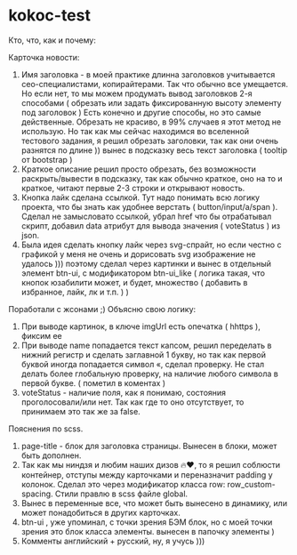 # kokoc-test

Кто, что, как и почему:

Карточка новости:
1. Имя заголовка - в моей практике длинна заголовков учитывается сео-специалистами, копирайтерами. Так что обычно все умещается. Но если нет, то мы можем продумать вывод заголовков 2-я способами ( обрезать или задать фиксированную высоту элементу под заголовок ) Есть конечно и другие способы, но это самые действенные. Обрезать не красиво, в 99% случаев я этот метод не использую. Но так как мы сейчас находимся во вселенной тестового задания, я решил обрезать заголовки, так как они очень разнятся по длине )) вынес в подсказку весь текст заголовка ( tooltip от bootstrap )
2. Краткое описание решил просто обрезать, без возможности раскрыть/вывести в подсказку, так как обычно краткое, оно на то и краткое, читают первые 2-3 строки и открывают новость.
3. Кнопка лайк сделана ссылкой. Тут надо понимать всю логику проекта, что бы знать как удобнее верстать ( button/input/a/span ). Сделал не замысловато ссылкой, убрал href что бы отрабатывал скрипт, добавил data атрибут для вывода значения ( voteStatus ) из json.
4. Была идея сделать кнопку лайк через svg-спрайт, но если честно с графикой у меня не очень и дорисовать svg изображение не удалось )))  поэтому сделал через картинки и вынес в отдельный элемент btn-ui, с модификатором btn-ui_like ( логика такая, что кнопок юзабилити может, и будет, множество ( добавить в избранное, лайк, лк и т.п. ) )

Поработали с жсонами ;)
Объясню свою логику: 
1. При выводе картинок, в ключе imgUrl есть опечатка ( hhttps ), фиксим ее
2. При выводе name попадается текст капсом, решил переделать в нижний регистр и сделать заглавной 1 букву, но так как первой буквой иногда попадается символ «, сделал проверку. Не стал делать более глобальную проверку, на наличие любого символа в первой букве. ( пометил в коментах )
3. voteStatus - наличие поля, как я понимаю, состояния проголосовали/или нет. Так как где то оно отсутствует, то принимаем это так же за false.

Пояснения по scss.
1. page-title - блок для заголовка страницы. Вынесен в блоки, может быть дополнен.
2. Так как мы ниндзя и любим наших дизов 🔥❤️, то я решил соблюсти контейнер, отступы между карточками и переназначит padding у колонок. Сделал это через модификатор класса row: row_custom-spacing. Стили правлю в scss файле global.
3. Вынес в переменные все, что может быть вынесено в динамику, или может понадобиться в других карточках.
4. btn-ui , уже упоминал, c точки зрения БЭМ блок, но с моей точки зрения это блок класса элементы. вынесен в папочку элементы )
5. Комменты английский + русский, ну, я учусь )))
